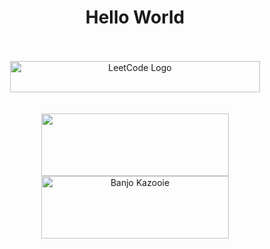 <div align="center">
<h1>Hello World</h1>  
</div>
<br>
<br>
<div align="center">
  <a href="https://leetcode.com/cjurgens17/">
    <img src="https://assets.leetcode.com/static_assets/public/webpack_bundles/images/logo-dark.e99485d9b.svg" alt="LeetCode Logo" width="400" height="50">
  </a>
</div>
<br>
<br>
<div align="center">
    <img src="https://www.svgrepo.com/show/84805/n64-game-control.svg" width="300" height="100">
    <img src="https://upload.wikimedia.org/wikipedia/commons/4/49/Banjo-Kazooie_logo_black.svg" alt="Banjo Kazooie" width="300" height="100">
  </a>
</div>

<!---
cjurgens17/cjurgens17 is a ✨ special ✨ repository because its `README.md` (this file) appears on your GitHub profile.
You can click the Preview link to take a look at your changes.
--->
